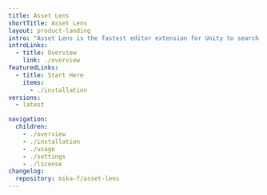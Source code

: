 ```yaml
---
title: Asset Lens
shortTitle: Asset Lens
layout: product-landing
intro: "Asset Lens is the fastest editor extension for Unity to search asset references and dependencies."
introLinks:
  - title: Overview
    link: ./overview
featuredLinks:
  - title: Start Here
    items:
      - ./installation
versions:
  - latest

navigation:
  children:
    - ./overview
    - ./installation
    - ./usage
    - ./settings
    - ./license
changelog:
  repository: mika-f/asset-lens
---
```

